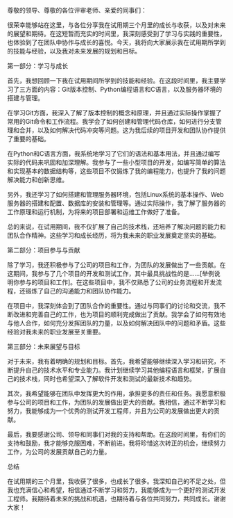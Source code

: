 尊敬的领导、尊敬的各位评审老师、亲爱的同事们：

很荣幸能够站在这里，与各位分享我在试用期三个月里的成长与收获，以及对未来的展望和期待。在这短暂而充实的时间里，我深刻感受到了学习与实践的重要性，也体验到了在团队中协作与成长的喜悦。今天，我将向大家展示我在试用期所学到的技能与经验，以及我对未来发展的规划和目标。

第一部分：学习与成长

首先，我想回顾一下我在试用期间所学到的技能和经验。在这段时间里，我主要学习了三方面的内容：Git版本控制、Python编程语言和C语言，以及服务器环境的搭建与管理。

在学习Git方面，我深入了解了版本控制的概念和原理，并且通过实际操作掌握了常用的Git命令和工作流程。我学会了如何创建和管理代码仓库，如何进行分支管理和合并，以及如何解决代码冲突等问题。这为我后续的项目开发和团队协作提供了重要的基础。

在Python和C语言方面，我系统地学习了它们的语法和基本用法，并且通过编写实际的代码来巩固和加深理解。我参与了一些小型项目的开发，如编写简单的算法和实现基本的数据结构等，这些项目不仅锻炼了我的编程能力，也提升了我的问题解决能力和创新思维。

另外，我还学习了如何搭建和管理服务器环境，包括Linux系统的基本操作、Web服务器的搭建和配置、数据库的安装和管理等。通过实际操作，我了解了服务器的工作原理和运行机制，为将来的项目部署和运维工作做好了准备。

总的来说，在试用期间，我不仅扩展了自己的技术栈，还培养了解决问题的能力和团队合作精神。这些学习和成长经历，将为我未来的职业发展奠定坚实的基础。

第二部分：项目参与与贡献

除了学习，我还积极参与了公司的项目和工作，为团队的发展做出了一些贡献。在这期间，我参与了几个项目的开发和测试工作，其中最具挑战性的是……[举例说明你参与的项目和工作]。在这些项目中，我不仅熟悉了公司的业务流程和开发流程，还锻炼了自己的沟通能力和团队协作能力。

在项目中，我深刻体会到了团队合作的重要性。通过与同事们的讨论和交流，我不断改进和完善自己的工作，也为项目的顺利完成做出了贡献。我学会了如何有效地与他人合作，如何充分发挥团队的力量，以及如何解决团队中的问题和矛盾。这些经验对我未来的职业发展至关重要。

第三部分：未来展望与目标

对于未来，我有着明确的规划和目标。首先，我希望能够继续深入学习和研究，不断提升自己的技术水平和专业能力。我计划继续学习其他编程语言和框架，扩展自己的技术栈，同时也希望深入了解软件开发和测试的最新技术和趋势。

其次，我希望能够在团队中发挥更大的作用，承担更多的责任和任务。我愿意积极参与公司的项目和工作，为团队的发展做出更大的贡献。我相信，通过不断学习和努力，我能够成为一个优秀的测试开发工程师，并且为公司的发展做出更大的贡献。

最后，我要感谢公司、领导和同事们对我的支持和帮助。在这段时间里，有你们的支持和鼓励，我才能够克服困难，不断前进。我将珍惜这次转正的机会，继续努力工作，为公司的发展贡献自己的力量。

总结

在试用期的三个月里，我收获了很多，也成长了很多。我深知自己的不足之处，但我也充满信心和希望，相信通过不断学习和努力，我能够成为一个更好的测试开发工程师。我期待着未来的挑战和机遇，也期待着与各位共同努力，共同成长。谢谢大家！